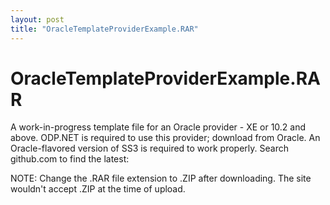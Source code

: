 ```yaml
---
layout: post
title: "OracleTemplateProviderExample.RAR"
---
```


# OracleTemplateProviderExample.RAR

A work-in-progress template file for an Oracle provider - XE or 10.2 and above.    ODP.NET is required to use this provider; download from Oracle.  An Oracle-flavored version of SS3 is required to work properly.  Search github.com to find the latest: 
  
NOTE:  Change the .RAR file extension to .ZIP after downloading.  The site wouldn't accept .ZIP at the time of upload.
